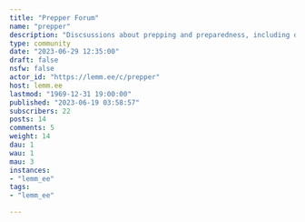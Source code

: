 ```yaml
---
title: "Prepper Forum" 
name: "prepper"
description: "Discsussions about prepping and preparedness, including disasters, prepping communities, sustainability, situational awareness, supplies, skills, gear. This is a forum about knowledge sharing."
type: community
date: "2023-06-29 12:35:00"
draft: false
nsfw: false
actor_id: "https://lemm.ee/c/prepper"
host: lemm.ee
lastmod: "1969-12-31 19:00:00"
published: "2023-06-19 03:58:57"
subscribers: 22
posts: 14
comments: 5
weight: 14
dau: 1
wau: 1
mau: 3
instances:
- "lemm_ee"
tags: 
- "lemm_ee"

---
```


